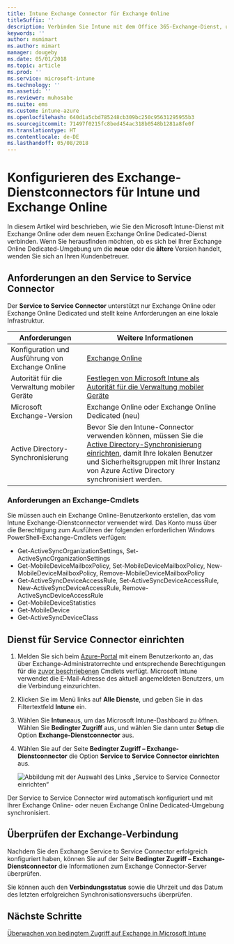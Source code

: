```yaml
---
title: Intune Exchange Connector für Exchange Online
titleSuffix: ''
description: Verbinden Sie Intune mit dem Office 365-Exchange-Dienst, um die Verwaltung mobiler Geräte (Mobile Device Management, MDM) mit Exchange ActiveSync zu unterstützen.
keywords: ''
author: msmimart
ms.author: mimart
manager: dougeby
ms.date: 05/01/2018
ms.topic: article
ms.prod: ''
ms.service: microsoft-intune
ms.technology: ''
ms.assetid: ''
ms.reviewer: muhosabe
ms.suite: ems
ms.custom: intune-azure
ms.openlocfilehash: 640d1a5cbd785248cb309bc250c95631295955b3
ms.sourcegitcommit: 71497f0215fc8bed454ac318b0548b1281a8fe0f
ms.translationtype: HT
ms.contentlocale: de-DE
ms.lasthandoff: 05/08/2018
---
```

# <a name="configure-the-exchange-service-connector-for-intune-and-exchange-online"></a>Konfigurieren des Exchange-Dienstconnectors für Intune und Exchange Online

In diesem Artikel wird beschrieben, wie Sie den Microsoft Intune-Dienst mit Exchange Online oder dem neuen Exchange Online Dedicated-Dienst verbinden. Wenn Sie herausfinden möchten, ob es sich bei Ihrer Exchange Online Dedicated-Umgebung um die **neue** oder die **ältere** Version handelt, wenden Sie sich an Ihren Kundenbetreuer.

## <a name="service-to-service-connector-requirements"></a>Anforderungen an den Service to Service Connector
Der **Service to Service Connector** unterstützt nur Exchange Online oder Exchange Online Dedicated und stellt keine Anforderungen an eine lokale Infrastruktur.


|              Anforderungen               |                                                                                                            Weitere Informationen                                                                                                            |
|----------------------------------------|----------------------------------------------------------------------------------------------------------------------------------------------------------------------------------------------------------------------------------------|
| Konfiguration und Ausführung von Exchange Online |                                                                                 [Exchange Online](https://technet.microsoft.com/library/jj200580.aspx)                                                                                 |
|   Autorität für die Verwaltung mobiler Geräte   |                                                       [Festlegen von Microsoft Intune als Autorität für die Verwaltung mobiler Geräte](mdm-authority-set.md)                                                       |
|       Microsoft Exchange-Version       |                                                                                      Exchange Online oder Exchange Online Dedicated (neu)                                                                                      |
|    Active Directory-Synchronisierung    | Bevor Sie den Intune-Connector verwenden können, müssen Sie die [Active Directory-Synchronisierung einrichten](/intune/users-add), damit Ihre lokalen Benutzer und Sicherheitsgruppen mit Ihrer Instanz von Azure Active Directory synchronisiert werden. |

### <a name="exchange-cmdlet-requirements"></a>Anforderungen an Exchange-Cmdlets

Sie müssen auch ein Exchange Online-Benutzerkonto erstellen, das vom Intune Exchange-Dienstconnector verwendet wird. Das Konto muss über die Berechtigung zum Ausführen der folgenden erforderlichen Windows PowerShell-Exchange-Cmdlets verfügen:

 - Get-ActiveSyncOrganizationSettings, Set-ActiveSyncOrganizationSettings
 - Get-MobileDeviceMailboxPolicy, Set-MobileDeviceMailboxPolicy, New-MobileDeviceMailboxPolicy, Remove-MobileDeviceMailboxPolicy
 - Get-ActiveSyncDeviceAccessRule, Set-ActiveSyncDeviceAccessRule, New-ActiveSyncDeviceAccessRule, Remove-ActiveSyncDeviceAccessRule
 - Get-MobileDeviceStatistics
 - Get-MobileDevice
 - Get-ActiveSyncDeviceClass

## <a name="set-up-the-service-to-service-connector"></a>Dienst für Service Connector einrichten

1. Melden Sie sich beim [Azure-Portal](http://portal.azure.com) mit einem Benutzerkonto an, das über Exchange-Administratorrechte und entsprechende Berechtigungen für die [zuvor beschriebenen](#exchange-cmdlet-requirements) Cmdlets verfügt. Microsoft Intune verwendet die E-Mail-Adresse des aktuell angemeldeten Benutzers, um die Verbindung einzurichten.

2. Klicken Sie im Menü links auf **Alle Dienste**, und geben Sie in das Filtertextfeld **Intune** ein.

3. Wählen Sie **Intune**aus, um das Microsoft Intune-Dashboard zu öffnen. Wählen Sie **Bedingter Zugriff** aus, und wählen Sie dann unter **Setup** die Option **Exchange-Dienstconnector** aus.

4.  Wählen Sie auf der Seite **Bedingter Zugriff – Exchange-Dienstconnector** die Option **Service to Service Connector einrichten** aus. 
   
     ![Abbildung mit der Auswahl des Links „Service to Service Connector einrichten“](media/exchange_service_connector.png)

Der Service to Service Connector wird automatisch konfiguriert und mit Ihrer Exchange Online- oder neuen Exchange Online Dedicated-Umgebung synchronisiert.

## <a name="validate-your-exchange-connection"></a>Überprüfen der Exchange-Verbindung

Nachdem Sie den Exchange Service to Service Connector erfolgreich konfiguriert haben, können Sie auf der Seite **Bedingter Zugriff – Exchange-Dienstconnector** die Informationen zum Exchange Connector-Server überprüfen.

Sie können auch den **Verbindungsstatus** sowie die Uhrzeit und das Datum des letzten erfolgreichen Synchronisationsversuchs überprüfen.

## <a name="next-steps"></a>Nächste Schritte
[Überwachen von bedingtem Zugriff auf Exchange in Microsoft Intune](conditional-access-exchange-monitor.md)
